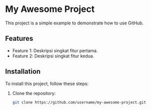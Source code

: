 # My Awesome Project

This project is a simple example to demonstrate how to use GitHub. 

## Features
- Feature 1: Deskripsi singkat fitur pertama.
- Feature 2: Deskripsi singkat fitur kedua.

## Installation
To install this project, follow these steps:

1. Clone the repository:
   ```bash
   git clone https://github.com/username/my-awesome-project.git
